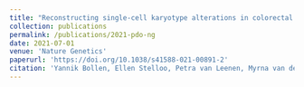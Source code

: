 ```yaml
---
title: "Reconstructing single-cell karyotype alterations in colorectal cancer identifies punctuated and gradual diversification patterns"
collection: publications
permalink: /publications/2021-pdo-ng
date: 2021-07-01
venue: 'Nature Genetics'
paperurl: 'https://doi.org/10.1038/s41588-021-00891-2' 
citation: 'Yannik Bollen, Ellen Stelloo, Petra van Leenen, Myrna van den Bos, Bas Ponsioen, Bingxin Lu, Markus J. van Roosmalen, Ana C. F. Bolhaqueiro, Christopher Kimberley, Maximilian Mossner, William C. H. Cross, Nicolle J. M. Besselink, Bastiaan van der Roest, Sander Boymans, Koen C. Oost, Sippe G. de Vries, Holger Rehmann, Edwin Cuppen, Susanne M. A. Lens, Geert J. P. L. Kops, Wigard P. Kloosterman, Leon W. M. M. Terstappen, Chris P. Barnes, Andrea Sottoriva, Trevor A. Graham, Hugo J. G. Snippert. Reconstructing single-cell karyotype alterations in colorectal cancer identifies punctuated and gradual diversification patterns. Nat Genet 53, 1187–1195 (2021).'
---
```

